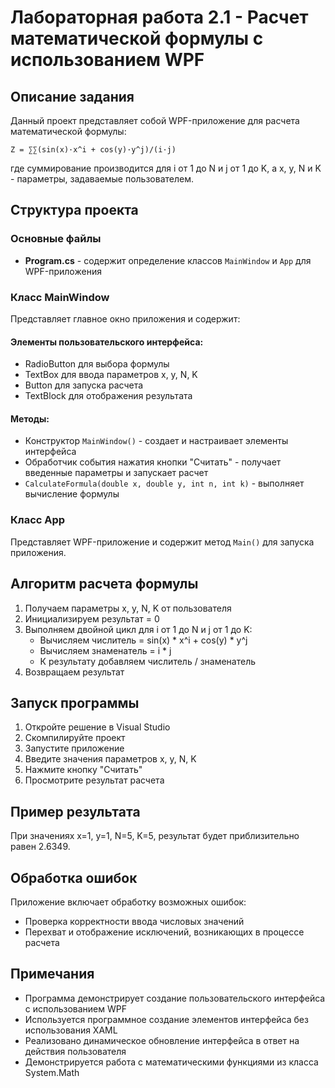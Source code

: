 # Лабораторная работа 2.1 - Расчет математической формулы с использованием WPF

## Описание задания
Данный проект представляет собой WPF-приложение для расчета математической формулы:

```
Z = ∑∑(sin(x)·x^i + cos(y)·y^j)/(i·j)
```

где суммирование производится для i от 1 до N и j от 1 до K, а x, y, N и K - параметры, задаваемые пользователем.

## Структура проекта

### Основные файлы
- **Program.cs** - содержит определение классов `MainWindow` и `App` для WPF-приложения

### Класс MainWindow
Представляет главное окно приложения и содержит:

#### Элементы пользовательского интерфейса:
- RadioButton для выбора формулы
- TextBox для ввода параметров x, y, N, K
- Button для запуска расчета
- TextBlock для отображения результата

#### Методы:
- Конструктор `MainWindow()` - создает и настраивает элементы интерфейса
- Обработчик события нажатия кнопки "Считать" - получает введенные параметры и запускает расчет
- `CalculateFormula(double x, double y, int n, int k)` - выполняет вычисление формулы

### Класс App
Представляет WPF-приложение и содержит метод `Main()` для запуска приложения.

## Алгоритм расчета формулы
1. Получаем параметры x, y, N, K от пользователя
2. Инициализируем результат = 0
3. Выполняем двойной цикл для i от 1 до N и j от 1 до K:
   - Вычисляем числитель = sin(x) * x^i + cos(y) * y^j
   - Вычисляем знаменатель = i * j
   - К результату добавляем числитель / знаменатель
4. Возвращаем результат

## Запуск программы
1. Откройте решение в Visual Studio
2. Скомпилируйте проект
3. Запустите приложение
4. Введите значения параметров x, y, N, K
5. Нажмите кнопку "Считать"
6. Просмотрите результат расчета

## Пример результата
При значениях x=1, y=1, N=5, K=5, результат будет приблизительно равен 2.6349.

## Обработка ошибок
Приложение включает обработку возможных ошибок:
- Проверка корректности ввода числовых значений
- Перехват и отображение исключений, возникающих в процессе расчета

## Примечания
- Программа демонстрирует создание пользовательского интерфейса с использованием WPF
- Используется программное создание элементов интерфейса без использования XAML
- Реализовано динамическое обновление интерфейса в ответ на действия пользователя
- Демонстрируется работа с математическими функциями из класса System.Math 